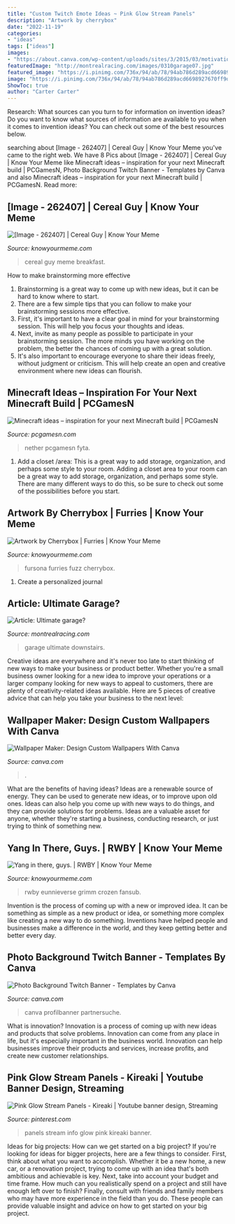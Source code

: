 ```yaml
---
title: "Custom Twitch Emote Ideas ~ Pink Glow Stream Panels"
description: "Artwork by cherrybox"
date: "2022-11-19"
categories:
- "ideas"
tags: ["ideas"]
images:
- "https://about.canva.com/wp-content/uploads/sites/3/2015/03/motivational_desktopwallpaper.png"
featuredImage: "http://montrealracing.com/images/0310garage07.jpg"
featured_image: "https://i.pinimg.com/736x/94/ab/78/94ab786d289acd6698927670ff9dfa6e.jpg"
image: "https://i.pinimg.com/736x/94/ab/78/94ab786d289acd6698927670ff9dfa6e.jpg"
ShowToc: true
author: "Carter Carter"
---
```



Research: What sources can you turn to for information on invention ideas?
Do you want to know what sources of information are available to you when it comes to invention ideas? You can check out some of the best resources below.

	

		
searching about [Image - 262407] | Cereal Guy | Know Your Meme you've came to the right web. We have 8 Pics about [Image - 262407] | Cereal Guy | Know Your Meme like Minecraft ideas – inspiration for your next Minecraft build | PCGamesN, Photo Background Twitch Banner - Templates by Canva and also Minecraft ideas – inspiration for your next Minecraft build | PCGamesN. Read more:
		
    
## [Image - 262407] | Cereal Guy | Know Your Meme

<img loading=lazy src="https://i.kym-cdn.com/photos/images/facebook/000/262/407/4db.png" onerror="this.onerror=null;this.src='https://tse3.mm.bing.net/th?id=OIP.PwBhbD7y5bScT0q7p4jL7AHaJ3&amp;pid=15.1';" alt="[Image - 262407] | Cereal Guy | Know Your Meme">

_Source: knowyourmeme.com_

>cereal guy meme breakfast. 

	

How to make brainstorming more effective
1. Brainstorming is a great way to come up with new ideas, but it can be hard to know where to start.
2. There are a few simple tips that you can follow to make your brainstorming sessions more effective.
3. First, it's important to have a clear goal in mind for your brainstorming session. This will help you focus your thoughts and ideas.
4. Next, invite as many people as possible to participate in your brainstorming session. The more minds you have working on the problem, the better the chances of coming up with a great solution.
5. It's also important to encourage everyone to share their ideas freely, without judgment or criticism. This will help create an open and creative environment where new ideas can flourish.

    
## Minecraft Ideas – Inspiration For Your Next Minecraft Build | PCGamesN

<img loading=lazy src="https://www.pcgamesn.com/wp-content/uploads/2021/03/minecraft-building-ideas.jpg" onerror="this.onerror=null;this.src='https://tse3.mm.bing.net/th?id=OIP.t6wT055VyKRz7lbFRrGG5wHaEK&amp;pid=15.1';" alt="Minecraft ideas – inspiration for your next Minecraft build | PCGamesN">

_Source: pcgamesn.com_

>nether pcgamesn fyta. 

	

1. Add a closet /area: This is a great way to add storage, organization, and perhaps some style to your room.
Adding a closet area to your room can be a great way to add storage, organization, and perhaps some style. There are many different ways to do this, so be sure to check out some of the possibilities before you start.

    
## Artwork By Cherrybox | Furries | Know Your Meme

<img loading=lazy src="https://i.kym-cdn.com/photos/images/facebook/001/113/344/9a3.png" onerror="this.onerror=null;this.src='https://tse3.mm.bing.net/th?id=OIP.dj5mf9XX_PsPJvJmcaQAzAHaE8&amp;pid=15.1';" alt="Artwork by Cherrybox | Furries | Know Your Meme">

_Source: knowyourmeme.com_

>fursona furries fuzz cherrybox. 

	

1. Create a personalized journal

    
## Article: Ultimate Garage?

<img loading=lazy src="http://montrealracing.com/images/0310garage07.jpg" onerror="this.onerror=null;this.src='https://tse4.mm.bing.net/th?id=OIP.FyHk-OweUzvwkGfGVIt2wQHaE9&amp;pid=15.1';" alt="Article: Ultimate garage?">

_Source: montrealracing.com_

>garage ultimate downstairs. 

	

Creative ideas are everywhere and it's never too late to start thinking of new ways to make your business or product better. Whether you're a small business owner looking for a new idea to improve your operations or a larger company looking for new ways to appeal to customers, there are plenty of creativity-related ideas available. Here are 5 pieces of creative advice that can help you take your business to the next level: 

    
## Wallpaper Maker: Design Custom Wallpapers With Canva

<img loading=lazy src="https://about.canva.com/wp-content/uploads/sites/3/2015/03/motivational_desktopwallpaper.png" onerror="this.onerror=null;this.src='https://tse2.mm.bing.net/th?id=OIP.0V3TG-25YAugXRe7YpoZvQHaEK&amp;pid=15.1';" alt="Wallpaper Maker: Design Custom Wallpapers With Canva">

_Source: canva.com_

>. 

	

What are the benefits of having ideas?
Ideas are a renewable source of energy. They can be used to generate new ideas, or to improve upon old ones. Ideas can also help you come up with new ways to do things, and they can provide solutions for problems. Ideas are a valuable asset for anyone, whether they're starting a business, conducting research, or just trying to think of something new.

    
## Yang In There, Guys. | RWBY | Know Your Meme

<img loading=lazy src="https://i.kym-cdn.com/photos/images/facebook/001/075/246/2b3.png" onerror="this.onerror=null;this.src='https://tse1.mm.bing.net/th?id=OIP.ufSXHTlCzq6gyVptGVn8uwHaKX&amp;pid=15.1';" alt="Yang in there, guys. | RWBY | Know Your Meme">

_Source: knowyourmeme.com_

>rwby eunnieverse grimm crozen fansub. 

	

Invention is the process of coming up with a new or improved idea. It can be something as simple as a new product or idea, or something more complex like creating a new way to do something. Inventions have helped people and businesses make a difference in the world, and they keep getting better and better every day.

    
## Photo Background Twitch Banner - Templates By Canva

<img loading=lazy src="https://marketplace.canva.com/EADao2_DmhA/1/0/400w/canva-photo-background-twitch-banner-0NrKnyckqdY.jpg" onerror="this.onerror=null;this.src='https://tse1.mm.bing.net/th?id=OIP.wdhvZ1fn6FetyzF-sbnV_AAAAA&amp;pid=15.1';" alt="Photo Background Twitch Banner - Templates by Canva">

_Source: canva.com_

>canva profilbanner partnersuche. 

	

What is innovation?
Innovation is a process of coming up with new ideas and products that solve problems. Innovation can come from any place in life, but it's especially important in the business world. Innovation can help businesses improve their products and services, increase profits, and create new customer relationships.

    
## Pink Glow Stream Panels - Kireaki | Youtube Banner Design, Streaming

<img loading=lazy src="https://i.pinimg.com/736x/94/ab/78/94ab786d289acd6698927670ff9dfa6e.jpg" onerror="this.onerror=null;this.src='https://tse4.mm.bing.net/th?id=OIP.HLHva8t6xCL6gVWGIj7sDQHaHa&amp;pid=15.1';" alt="Pink Glow Stream Panels - Kireaki | Youtube banner design, Streaming">

_Source: pinterest.com_

>panels stream info glow pink kireaki banner. 

	

Ideas for big projects: How can we get started on a big project?
If you're looking for ideas for bigger projects, here are a few things to consider. First, think about what you want to accomplish. Whether it be a new home, a new car, or a renovation project, trying to come up with an idea that's both ambitious and achievable is key. Next, take into account your budget and time frame. How much can you realistically spend on a project and still have enough left over to finish? Finally, consult with friends and family members who may have more experience in the field than you do. These people can provide valuable insight and advice on how to get started on your big project.

